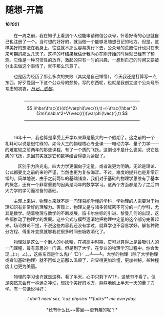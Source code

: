 # 随想-开篇
#### *161001*

　　在一周之前，我在知乎上看到个人也能申请微信公众号，怀着好奇的心思就自己也注册了一个。当时想的好好的，就当做一个能够发随想日记的地方。但是，这样美好的想法在我身上，往往就不那么容易执行下去，公众号的荒废估计也只在未来可期的那么几天了。这样的坏结果我估计我内心在刚开始的时候就已经有了预测。它像是一种习惯性的放弃，激起的只有一时的兴趣，一想到自己的时间又要被分出去做这个事情了，就不那么乐意了。

　　也是因为经历了那么多次的失败（其实是自己懒惰），今天我还是打算写一点东西，好歹挽回一下这个公众号的颓势。写的东西呢，也就是我创立这个公众号所考虑的初衷，<em><u>日记、感想</u></em>。
  <br />
   <br />


<center><hr style="width:75%;height:1px"/></center>


$$
i\hbar\frac{d}{dt}\varphi(\vec{r},t)=(-\frac{\hbar^2}{2m}\nabla^2+V(\vec{r}))\varphi(\vec{r},t)
$$
<center><hr style="width:75%;height:1px"/></center>

<br />

  　　16年十一，我也算是享受上开学以来算是最大的一个假期了。这之前的一个礼拜可以说是很忙碌的。如今大三的物理核心专业课——电动力学、量子力学——的难度较之前两年的那些课程，有了一个质的飞跃。这倒也不是什么褒奖，说它是质的飞跃，原因其实就是它和数学结合得更为紧密了。

　　　区别于力热光电，四大力学更偏向于定量，或者说更为明确。无论是理论、公式都要比之前的来的严谨，当然也更为复杂晦涩。不过，难度的提升也是非常正常的。简单地说，由于之前两年的基础铺垫，我们对于基础的物理学思维有了基本的概念，还有一个非常重要的因素是两年的数学学习。这两个方面都是为了之后四大力学的学习而准备的基础。

　　主观上来讲，物理本来就不是一门轻易能学懂的学科，学物理的人需要对于物理知识有非常好的理解力。客观上，物理又是与诸多领域密不可分的一门学科，尤其是数学。随着物理与数学的不断发展，笛卡尔坐标的引进、黎曼几何的出现，这些都推动了物理学的发展。这些公式与模型逐渐地把物理中定量的这个部分完善起来。场论群论不提，不说这些内容我还没有学过，就算学也不容易学好。解各种微分方程、傅里叶变换就够我花很多时间去吸收消化了。

　　物理就是这么一个磨人的小妖精，在初高中时期，它可以算得上是最吸引人的一门课程，最有意思的一门课。但是到了大学，在专业的物理学习过程中，你会发现 \_(:з」∠)\_，这些东西是什么鬼(╯‵□′)╯︵┻━┻。大学的物理（除了大学物理或者叫基础物理）就不再如之前那么温顺了，它显得更加难懂，更加神秘，某种程度上也更为美丽。

　　物理的学习也许就是这样，看了半天，心中只剩下WTF，这破书不看了。但是突然又会有一种迷之冲动，想找个美好的地方，静静地刷上半天一天的量子力学。有一句话说得好：

 <center>
  <em> I don't need sex, 'cuz physics **fucks** me everyday. </em></center>
   <br />
<center>
 *还有什么比~~雾里~~更有趣的呢？*
</center>
